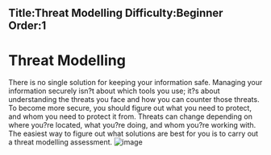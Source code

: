 Title:Threat Modelling
Difficulty:Beginner
Order:1
---
# Threat Modelling

There is no single solution for keeping your information safe. Managing your information securely isn?t about which tools you use; it?s about understanding the threats you face and how you can counter those threats. To become more secure, you should figure out what you need to protect, and whom you need to protect it from. Threats can change depending on where you?re located, what you?re doing, and whom you?re working with. The easiest way to figure out what solutions are best for you is to carry out a threat modelling assessment.
![image](managing_information2.png)